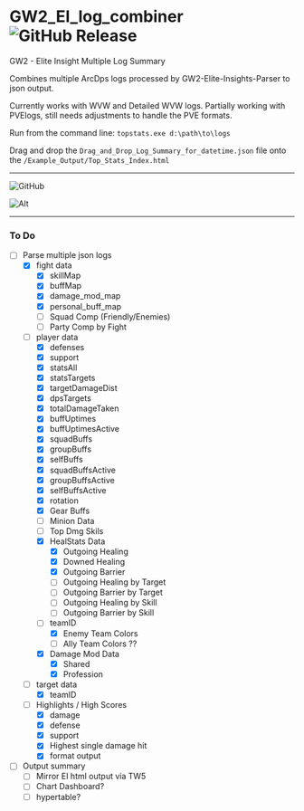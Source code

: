 # GW2_EI_log_combiner  ![GitHub Release](https://img.shields.io/github/v/release/Drevarr/GW2_EI_log_combiner?include_prereleases&display_name=release)

GW2 - Elite Insight Multiple Log Summary


Combines multiple ArcDps logs processed by GW2-Elite-Insights-Parser to json output.


Currently works with WVW and Detailed WVW logs. Partially working with PVElogs, still needs adjustments to handle the PVE formats.

Run from the command line: `topstats.exe d:\path\to\logs`

Drag and drop the `Drag_and_Drop_Log_Summary_for_datetime.json` file onto the `/Example_Output/Top_Stats_Index.html`

---

![GitHub](https://img.shields.io/github/license/Drevarr/GW2_EI_log_combiner)


![Alt](https://repobeats.axiom.co/api/embed/d07727b06a0bcacb7692ccd3c30bd9cfdb2394f7.svg "Repobeats analytics image")

---

### To Do
- [ ] Parse multiple json logs
   - [x] fight data
      - [x] skillMap
      - [x] buffMap
      - [x] damage_mod_map
      - [X] personal_buff_map
      - [ ] Squad Comp (Friendly/Enemies)
      - [ ] Party Comp by Fight
   - [ ] player data
      - [x] defenses
      - [x] support
      - [x] statsAll
      - [x] statsTargets
      - [x] targetDamageDist
      - [x] dpsTargets
      - [x] totalDamageTaken
      - [x] buffUptimes
      - [x] buffUptimesActive
      - [x] squadBuffs
      - [x] groupBuffs
      - [x] selfBuffs
      - [x] squadBuffsActive
      - [x] groupBuffsActive
      - [x] selfBuffsActive
      - [X] rotation
      - [x] Gear Buffs
      - [ ] Minion Data
      - [ ] Top Dmg Skils      
      - [x] HealStats Data
         - [x] Outgoing Healing
         - [x] Downed Healing
         - [x] Outgoing Barrier
         - [ ] Outgoing Healing by Target
         - [ ] Outgoing Barrier by Target
         - [ ] Outgoing Healing by Skill
         - [ ] Outgoing Barrier by Skill
      - [ ] teamID
         - [x] Enemy Team Colors
         - [ ] Ally Team Colors ??
      - [X] Damage Mod Data         
         - [X] Shared
         - [X] Profession  
   - [ ] target data
      - [X] teamID
   - [ ] Highlights / High Scores
      - [x] damage
      - [x] defense
      - [x] support
      - [x] Highest single damage hit
      - [x] format output
- [ ] Output summary
   - [ ] Mirror EI html output via TW5
   - [ ] Chart Dashboard?
   - [ ] hypertable?
